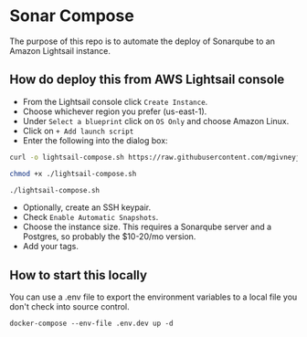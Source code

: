 # Sonar Compose

The purpose of this repo is to automate the deploy of Sonarqube to an Amazon Lightsail instance. 

## How do deploy this from AWS Lightsail console

* From the Lightsail console click `Create Instance`.
* Choose whichever region you prefer (us-east-1).
* Under `Select a blueprint` click on `OS Only` and choose Amazon Linux.
* Click on `+ Add launch script`
* Enter the following into the dialog box:
```bash
curl -o lightsail-compose.sh https://raw.githubusercontent.com/mgivneyjg/sonar-compose/main/deploy.sh

chmod +x ./lightsail-compose.sh

./lightsail-compose.sh
```

* Optionally, create an SSH keypair.
* Check `Enable Automatic Snapshots`.
* Choose the instance size. This requires a Sonarqube server and a Postgres, so probably the $10-20/mo version.
* Add your tags.

## How to start this locally

You can use a .env file to export the environment variables to a local file you don't check into source control.

```docker-compose --env-file .env.dev up -d```
